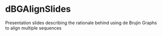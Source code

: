 # dBGAlignSlides
Presentation slides describing the rationale behind using de Brujin Graphs to align multiple sequences
